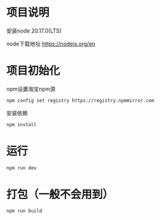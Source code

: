 # 项目说明
安装node 20.17.0(LTS)

node下载地址
https://nodejs.org/en


# 项目初始化
npm设置淘宝npm源
```bash 
npm config set registry https://registry.npmmirror.com
```

安装依赖
```bash
npm install
```

# 运行

```bash
npm run dev
```

# 打包（一般不会用到）
```bash
npm run build
```

